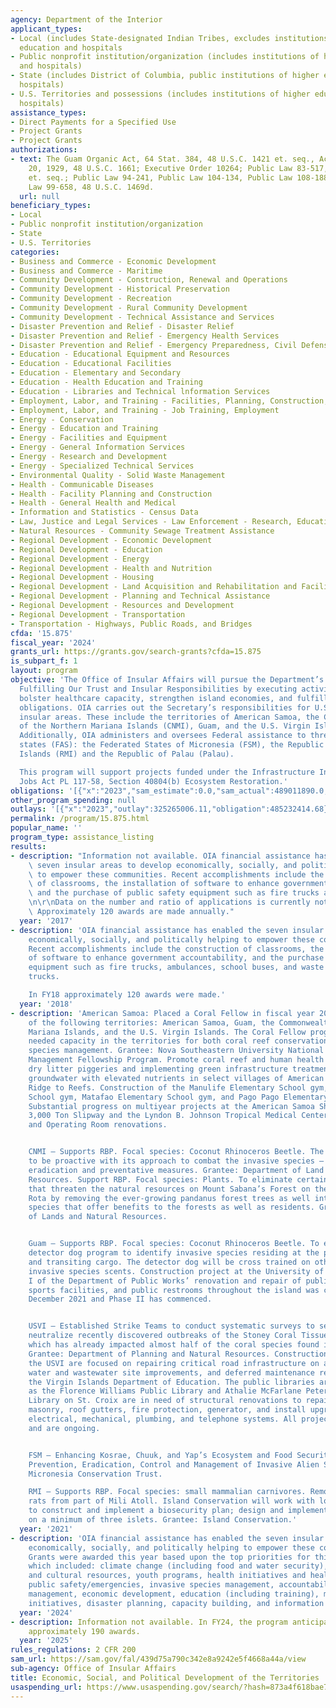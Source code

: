 ```yaml
---
agency: Department of the Interior
applicant_types:
- Local (includes State-designated Indian Tribes, excludes institutions of higher
  education and hospitals
- Public nonprofit institution/organization (includes institutions of higher education
  and hospitals)
- State (includes District of Columbia, public institutions of higher education and
  hospitals)
- U.S. Territories and possessions (includes institutions of higher education and
  hospitals)
assistance_types:
- Direct Payments for a Specified Use
- Project Grants
- Project Grants
authorizations:
- text: The Guam Organic Act, 64 Stat. 384, 48 U.S.C. 1421 et. seq., Act of February
    20, 1929, 48 U.S.C. 1661; Executive Order 10264; Public Law 83-517, 48 U.S.C.
    et. seq.; Public Law 94-241, Public Law 104-134, Public Law 108-188, and Public
    Law 99-658, 48 U.S.C. 1469d.
  url: null
beneficiary_types:
- Local
- Public nonprofit institution/organization
- State
- U.S. Territories
categories:
- Business and Commerce - Economic Development
- Business and Commerce - Maritime
- Community Development - Construction, Renewal and Operations
- Community Development - Historical Preservation
- Community Development - Recreation
- Community Development - Rural Community Development
- Community Development - Technical Assistance and Services
- Disaster Prevention and Relief - Disaster Relief
- Disaster Prevention and Relief - Emergency Health Services
- Disaster Prevention and Relief - Emergency Preparedness, Civil Defense
- Education - Educational Equipment and Resources
- Education - Educational Facilities
- Education - Elementary and Secondary
- Education - Health Education and Training
- Education - Libraries and Technical lnformation Services
- Employment, Labor, and Training - Facilities, Planning, Construction, and Equipment
- Employment, Labor, and Training - Job Training, Employment
- Energy - Conservation
- Energy - Education and Training
- Energy - Facilities and Equipment
- Energy - General Information Services
- Energy - Research and Development
- Energy - Specialized Technical Services
- Environmental Quality - Solid Waste Management
- Health - Communicable Diseases
- Health - Facility Planning and Construction
- Health - General Health and Medical
- Information and Statistics - Census Data
- Law, Justice and Legal Services - Law Enforcement - Research, Education, Training
- Natural Resources - Community Sewage Treatment Assistance
- Regional Development - Economic Development
- Regional Development - Education
- Regional Development - Energy
- Regional Development - Health and Nutrition
- Regional Development - Housing
- Regional Development - Land Acquisition and Rehabilitation and Facilities Construction
- Regional Development - Planning and Technical Assistance
- Regional Development - Resources and Development
- Regional Development - Transportation
- Transportation - Highways, Public Roads, and Bridges
cfda: '15.875'
fiscal_year: '2024'
grants_url: https://grants.gov/search-grants?cfda=15.875
is_subpart_f: 1
layout: program
objective: 'The Office of Insular Affairs will pursue the Department’s mission of
  Fulfilling Our Trust and Insular Responsibilities by executing activities which
  bolster healthcare capacity, strengthen island economies, and fulfill U.S. Compact
  obligations. OIA carries out the Secretary’s responsibilities for U.S.-affiliated
  insular areas. These include the territories of American Samoa, the Commonwealth
  of the Northern Mariana Islands (CNMI), Guam, and the U.S. Virgin Islands (USVI).
  Additionally, OIA administers and oversees Federal assistance to three freely associated
  states (FAS): the Federated States of Micronesia (FSM), the Republic of the Marshall
  Islands (RMI) and the Republic of Palau (Palau).

  This program will support projects funded under the Infrastructure Investment and
  Jobs Act PL 117-58, Section 40804(b) Ecosystem Restoration.'
obligations: '[{"x":"2023","sam_estimate":0.0,"sam_actual":489011890.0,"usa_spending_actual":484130491.07},{"x":"2024","sam_estimate":0.0,"sam_actual":1224448195.0,"usa_spending_actual":979665286.1},{"x":"2025","sam_estimate":0.0,"sam_actual":1120586000.0,"usa_spending_actual":15062183.0}]'
other_program_spending: null
outlays: '[{"x":"2023","outlay":325265006.11,"obligation":485232414.68},{"x":"2024","outlay":859485811.3,"obligation":990027392.87},{"x":"2025","outlay":0.0,"obligation":18037183.0}]'
permalink: /program/15.875.html
popular_name: ''
program_type: assistance_listing
results:
- description: "Information not available. OIA financial assistance has enabled the\
    \ seven insular areas to develop economically, socially, and politically helping\
    \ to empower these communities. Recent accomplishments include the construction\
    \ of classrooms, the installation of software to enhance government accountability,\
    \ and the purchase of public safety equipment such as fire trucks and ambulances.\r\
    \n\r\nData on the number and ratio of applications is currently not available.\
    \ Approximately 120 awards are made annually."
  year: '2017'
- description: 'OIA financial assistance has enabled the seven insular areas to develop
    economically, socially, and politically helping to empower these communities.
    Recent accomplishments include the construction of classrooms, the installation
    of software to enhance government accountability, and the purchase of public safety
    equipment such as fire trucks, ambulances, school buses, and waste collection
    trucks.

    In FY18 approximately 120 awards were made.'
  year: '2018'
- description: 'American Samoa: Placed a Coral Fellow in fiscal year 2021 in each
    of the following territories: American Samoa, Guam, the Commonwealth of the Northern
    Mariana Islands, and the U.S. Virgin Islands. The Coral Fellow program has provided
    needed capacity in the territories for both coral reef conservation and invasive
    species management. Grantee: Nova Southeastern University National Coral Reef
    Management Fellowship Program. Promote coral reef and human health by improving
    dry litter piggeries and implementing green infrastructure treatment of shallow
    groundwater with elevated nutrients in select villages of American Samoa. Grantee:
    Ridge to Reefs. Construction of the Manulife Elementary School gym, Lupelele Elementary
    School gym, Matafao Elementary School gym, and Pago Pago Elementary School gym.
    Substantial progress on multiyear projects at the American Samoa Shipyard Authority
    3,000 Ton Slipway and the Lyndon B. Johnson Tropical Medical Center Labor Delivery
    and Operating Room renovations.


    CNMI – Supports RBP. Focal species: Coconut Rhinoceros Beetle. The CNMI continues
    to be proactive with its approach to combat the invasive species – CRB detection,
    eradication and preventative measures. Grantee: Department of Land and Natural
    Resources. Support RBP. Focal species: Plants. To eliminate certain plant species
    that threaten the natural resources on Mount Sabana’s Forest on the island of
    Rota by removing the ever-growing pandanus forest trees as well introduce native
    species that offer benefits to the forests as well as residents. Grantee: Department
    of Lands and Natural Resources.


    Guam – Supports RBP. Focal species: Coconut Rhinoceros Beetle. To establish a
    detector dog program to identify invasive species residing at the ports of entry
    and transiting cargo. The detector dog will be cross trained on other target invertebrate
    invasive species scents. Construction project at the University of Guam. Phase
    I of the Department of Public Works’ renovation and repair of public gymnasiums,
    sports facilities, and public restrooms throughout the island was completed in
    December 2021 and Phase II has commenced.


    USVI – Established Strike Teams to conduct systematic surveys to search for and
    neutralize recently discovered outbreaks of the Stoney Coral Tissue Loss Disease,
    which has already impacted almost half of the coral species found in the USVI.
    Grantee: Department of Planning and Natural Resources. Construction projects in
    the USVI are focused on repairing critical road infrastructure on all three islands,
    water and wastewater site improvements, and deferred maintenance reduction within
    the Virgin Islands Department of Education. The public libraries are also a focus,
    as the Florence Williams Public Library and Athalie McFarlane Petersen Public
    Library on St. Croix are in need of structural renovations to repair cracked walls,
    masonry, roof gutters, fire protection, generator, and install upgrades to the
    electrical, mechanical, plumbing, and telephone systems. All projects are multiyear
    and are ongoing.


    FSM – Enhancing Kosrae, Chuuk, and Yap’s Ecosystem and Food Security through the
    Prevention, Eradication, Control and Management of Invasive Alien Species. Grantee:
    Micronesia Conservation Trust.

    RMI – Supports RBP. Focal species: small mammalian carnivores. Remove invasive
    rats from part of Mili Atoll. Island Conservation will work with local partners
    to construct and implement a biosecurity plan; design and implement a rodent eradication
    on a minimum of three islets. Grantee: Island Conservation.'
  year: '2021'
- description: 'OIA financial assistance has enabled the seven insular areas to develop
    economically, socially, and politically helping to empower these communities.
    Grants were awarded this year based upon the top priorities for this Administration
    which included: climate change (including food and water security), energy, natural
    and cultural resources, youth programs, health initiatives and health IT systems,
    public safety/emergencies, invasive species management, accountability, financial
    management, economic development, education (including training), management control
    initiatives, disaster planning, capacity building, and information technology.'
  year: '2024'
- description: Information not available. In FY24, the program anticipates issuing
    approximately 190 awards.
  year: '2025'
rules_regulations: 2 CFR 200
sam_url: https://sam.gov/fal/439d75a790c342e8a9242e5f4668a44a/view
sub-agency: Office of Insular Affairs
title: Economic, Social, and Political Development of the Territories
usaspending_url: https://www.usaspending.gov/search/?hash=873a4f618bae7535641b384c55981359
---
```

